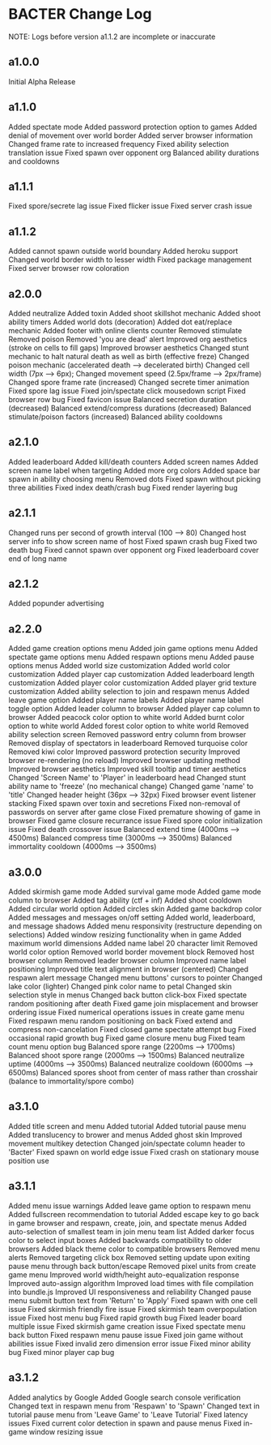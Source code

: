 # BACTER Change Log

   NOTE: Logs before version a1.1.2 are incomplete or inaccurate

## a1.0.0
   Initial Alpha Release

## a1.1.0
   Added spectate mode
   Added password protection option to games
   Added denial of movement over world border
   Added server browser information
   Changed frame rate to increased frequency
   Fixed ability selection translation issue
   Fixed spawn over opponent org
   Balanced ability durations and cooldowns

## a1.1.1
   Fixed spore/secrete lag issue
   Fixed flicker issue
   Fixed server crash issue

## a1.1.2
   Added cannot spawn outside world boundary
   Added heroku support
   Changed world border width to lesser width
   Fixed package management
   Fixed server browser row coloration

## a2.0.0
   Added neutralize
   Added toxin
   Added shoot skillshot mechanic
   Added shoot ability timers
   Added world dots (decoration)
   Added dot eat/replace mechanic
   Added footer with online clients counter
   Removed stimulate
   Removed poison
   Removed 'you are dead' alert
   Improved org aesthetics (stroke on cells to fill gaps)
   Improved browser aesthetics
   Changed stunt mechanic to halt natural death as well as birth (effective freze)
   Changed poison mechanic (accelerated death --> decelerated birth)
   Changed cell width (7px --> 6px);
   Changed movement speed (2.5px/frame --> 2px/frame)
   Changed spore frame rate (increased)
   Changed secrete timer animation
   Fixed spore lag issue
   Fixed join/spectate click mousedown script
   Fixed browser row bug
   Fixed favicon issue
   Balanced secretion duration (decreased)
   Balanced extend/compress durations (decreased)
   Balanced stimulate/poison factors (increased)
   Balanced ability cooldowns

## a2.1.0
   Added leaderboard
   Added kill/death counters
   Added screen names
   Added screen name label when targeting
   Added more org colors
   Added space bar spawn in ability choosing menu
   Removed dots
   Fixed spawn without picking three abilities
   Fixed index death/crash bug
   Fixed render layering bug

## a2.1.1
   Changed runs per second of growth interval (100 --> 80)
   Changed host server info to show screen name of host
   Fixed spawn crash bug
   Fixed two death bug
   Fixed cannot spawn over opponent org
   Fixed leaderboard cover end of long name

## a2.1.2
   Added popunder advertising

## a2.2.0
   Added game creation options menu
   Added join game options menu
   Added spectate game options menu
   Added respawn options menu
   Added pause options menus
   Added world size customization
   Added world color customization
   Added player cap customization
   Added leaderboard length customization
   Added player color customization
   Added player grid texture customization
   Added ability selection to join and respawn menus
   Added leave game option
   Added player name labels
   Added player name label toggle option
   Added leader column to browser
   Added player cap column to browser
   Added peacock color option to white world
   Added burnt color option to white world
   Added forest color option to white world
   Removed ability selection screen
   Removed password entry column from browser
   Removed display of spectators in leaderboard
   Removed turquoise color
   Removed kiwi color
   Improved password protection security
   Improved browser re-rendering (no reload)
   Improved browser updating method
   Improved browser aesthetics
   Improved skill tooltip and timer aesthetics
   Changed 'Screen Name' to 'Player' in leaderboard head
   Changed stunt ability name to 'freeze' (no mechanical change)
   Changed game 'name' to 'title'
   Changed header height (36px --> 32px)
   Fixed browser event listener stacking
   Fixed spawn over toxin and secretions
   Fixed non-removal of passwords on server after game close
   Fixed premature showing of game in browser
   Fixed game closure recurrance issue
   Fixed spore color initialization issue
   Fixed death crossover issue
   Balanced extend time (4000ms --> 4500ms)
   Balanced compress time (3000ms --> 3500ms)
   Balanced immortality cooldown (4000ms --> 3500ms)

## a3.0.0
   Added skirmish game mode
   Added survival game mode
   Added game mode column to browser
   Added tag ability (ctf + inf)
   Added shoot cooldown
   Added circular world option
   Added circles skin
   Added game backdrop color
   Added messages and messages on/off setting
   Added world, leaderboard, and message shadows
   Added menu responsivity (restructure depending on selections)
   Added window resizing functionality when in game
   Added maximum world dimensions
   Added name label 20 character limit
   Removed world color option
   Removed world border movement block
   Removed host browser column
   Removed leader browser column
   Improved name label positioning
   Improved title text alignment in browser (centered)
   Changed respawn alert message
   Changed menu buttons' cursors to pointer
   Changed lake color (lighter)
   Changed pink color name to petal
   Changed skin selection style in menus
   Changed back button click-box
   Fixed spectate random positioning after death
   Fixed game join misplacement and browser ordering issue
   Fixed numerical operations issues in create game menu
   Fixed respawn menu random positioning on back
   Fixed extend and compress non-cancelation
   Fixed closed game spectate attempt bug
   Fixed occasional rapid growth bug
   Fixed game closure menu bug
   Fixed team count menu option bug
   Balanced spore range (2200ms --> 1700ms)
   Balanced shoot spore range (2000ms --> 1500ms)
   Balanced neutralize uptime (4000ms --> 3500ms)
   Balanced neutralize cooldown (6000ms --> 6500ms)
   Balanced spores shoot from center of mass rather than crosshair (balance to immortality/spore combo)

## a3.1.0
   Added title screen and menu
   Added tutorial
   Added tutorial pause menu
   Added translucency to brower and menus
   Added ghost skin
   Improved movement multikey detection
   Changed join/spectate column header to 'Bacter'
   Fixed spawn on world edge issue
   Fixed crash on stationary mouse position use

## a3.1.1
   Added menu issue warnings
   Added leave game option to respawn menu
   Added fullscreen recommendation to tutorial
   Added escape key to go back in game browser and respawn, create, join, and spectate menus
   Added auto-selection of smallest team in join menu team list
   Added darker focus color to select input boxes
   Added backwards compatibility to older browsers
   Added black theme color to compatible browsers
   Removed menu alerts
   Removed targeting click box
   Removed setting update upon exiting pause menu through back button/escape
   Removed pixel units from create game menu
   Improved world width/height auto-equalization response
   Improved auto-assign algorithm
   Improved load times with file compilation into bundle.js
   Improved UI responsiveness and reliability
   Changed pause menu submit button text from 'Return' to 'Apply'
   Fixed spawn with one cell issue
   Fixed skirmish friendly fire issue
   Fixed skirmish team overpopulation issue
   Fixed host menu bug
   Fixed rapid growth bug
   Fixed leader board multiple issue
   Fixed skirmish game creation issue
   Fixed spectate menu back button
   Fixed respawn menu pause issue
   Fixed join game without abilities issue
   Fixed invalid zero dimension error issue
   Fixed minor ability bug
   Fixed minor player cap bug

## a3.1.2
   Added analytics by Google
   Added Google search console verification
   Changed text in respawn menu from 'Respawn' to 'Spawn'
   Changed text in tutorial pause menu from 'Leave Game' to 'Leave Tutorial'
   Fixed latency issues
   Fixed current color detection in spawn and pause menus
   Fixed in-game window resizing issue
   